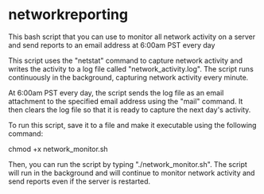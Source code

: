 # networkreporting
This bash script that you can use to monitor all network activity on a server and send reports to an email address at 6:00am PST every day

This script uses the "netstat" command to capture network activity and writes the activity to a log file called "network_activity.log". The script runs continuously in the background, capturing network activity every minute.

At 6:00am PST every day, the script sends the log file as an email attachment to the specified email address using the "mail" command. It then clears the log file so that it is ready to capture the next day's activity.

To run this script, save it to a file and make it executable using the following command:

chmod +x network_monitor.sh

Then, you can run the script by typing "./network_monitor.sh". The script will run in the background and will continue to monitor network activity and send reports even if the server is restarted.
